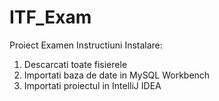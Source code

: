 # ITF_Exam
Proiect Examen 
Instructiuni Instalare:
1) Descarcati toate fisierele
2) Importati baza de date in MySQL Workbench
3) Importati proiectul in IntelliJ IDEA
